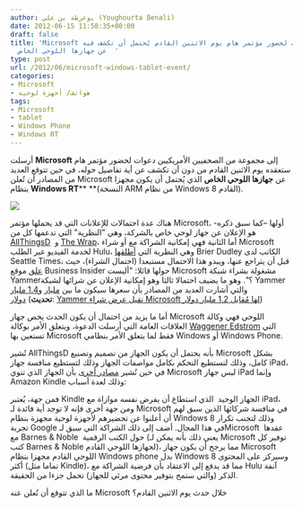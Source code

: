 ```yaml
---
author: يوغرطة بن علي (Youghourta Benali)
date: 2012-06-15 11:58:35+00:00
draft: false
title: 'Microsoft تُرسل دعوات لحضور مؤتمر هام يوم الاثنين القادم يُحتمل أن تكشف فيه
  عن جهازها اللوحي الخاص  '
type: post
url: /2012/06/microsoft-windows-tablet-event/
categories:
- Microsoft
- هواتف/ أجهزة لوحية
tags:
- Microsoft
- tablet
- Windows Phone
- Windows RT
---
```


أرسلت **Microsoft** إلى مجموعة من الصحفيين الأمريكيين دعوات لحضور مؤتمر هام ستعقده يوم الاثنين القادم من دون أن تكشف عن أية تفاصيل حوله، في حين تتوقع العديد من المصادر أن تُعلن Microsoft عن **جهازها اللوحي الخاص** الذي يُحتمل أن يكون مجهزا بنظام **Windows RT**** **(النسخة ARM من نظام Windows 8 القادم).




[![](https://www.it-scoop.com/wp-content/uploads/2012/06/microsoft-tablet.jpg)
](https://www.it-scoop.com/wp-content/uploads/2012/06/microsoft-tablet.jpg)




هناك عدة احتمالات للإعلانات التي قد يحملها مؤتمر Microsoft، أولها –كما سبق ذكره- هو الإعلان عن جهاز لوحي خاص بالشركة، وهي "النظرية" التي تدعمها كل من [AllThingsD](http://allthingsd.com/20120614/microsoft-taking-direct-aim-at-the-ipad-but-questions-loom-large/#ina-ethics)  و [The Wrap](http://www.thewrap.com/media/article/microsoft-go-after-apple-new-tablet-says-insider-44271)، أما الثانية فهي إمكانية الشراكة مع أو شراء Microsoft لخدمة الفيديو عبر الطلب Hulu، وهي النظرية التي [أطلقها](http://seattletimes.nwsource.com/html/technologybrierdudleysblog/2018436152_my_guess_microsofts_buying_hul.html) Brier Dudley الكاتب لدى Seattle Times، قبل أن يتراجع عنها، ويبدو هذا الاحتمال مستبعدا (احتمال الشراء)، حيث [علق](http://www.businessinsider.com/microsoft-la-party-2012-6) موقع Business Insider حولها قائلا: "أليست Microsoft مشغولة بشراء شبكة Yammer؟". وهو ما يضيف احتمالا ثالثا وهو إمكانية الإعلان عن شرائها لشبكة Yammer والتي أشارت العديد من المصادر بأن سعرها سيكون ما بين [مليار](http://online.wsj.com/article/SB10001424052702303822204577467312505454118.html?mod=googlenews_wsj) و[1.4 مليار دولار](http://techcrunch.com/2012/06/14/yammer-1-4-billion/) (**تحديث**: [Yammer تقبل عرض شراء Microsoft لها مُقابل 1.2 مليار دولار](https://www.it-scoop.com/2012/06/microsoft-yammer/))




أما ما يزيد من احتمال أن يكون الحدث يخص جهاز Microsoft اللوحي فهي وكالة العلاقات العامة التي أرسلت الدعوة، ويتعلق الأمر بوكالة [Waggener Edstrom](http://androsym.com/windows-phone-7/microsoft-windows-8-rt-tablet-made-by-nokia/) التي تستعين بها Microsoft فقط لما يتعلق الأمر بنظامي Windows أو Windows Phone.




تُشير AllThingsD بأنه يحتمل أن يكون الجهاز من تصميم وتصنيع Microsoft بشكل كامل، وذلك لتستطيع التحكم بكامل مواصفات الجهاز وذلك لتستطيع منافسة جهاز iPad، في حين تُشير [مصادر أخرى](http://www.zdnet.com/blog/microsoft/what-if-the-rumored-microsoft-tablet-isnt-a-windows-tablet/12941) بأن الجهاز الذي تنوي Microsoft ليس جهاز iPad وإنما Amazon Kindle وذلك لعدة أسباب:




فمن جهة، يُعتبر Kindle الجهاز الوحيد  الذي استطاع أن يفرض نفسه موازاة مع iPad، ومن جهة أخرى فإنه لا توجد أية فائدة لـ Microsoft في منافسة شركائها الذين سبق لهم أن أعلنوا عن تحضيرهم لأجهزة لوحية مجهزة بنظام Windows 8 وذلك لتجنب تكرار تجربة Google في هذا المجال. أضف إلى ذلك الشراكة التي سبق لـMicrosoft  عقدها مع Barnes & Noble  حول الكتب الرقمية (يعني ذلك بأنه يمكن لـ Microsoft توفير كل كتب Barnes & Noble لجهازها اللوحي القادم)، مما يرجح أن يكون جهاز Microsoft اللوحي القادم مجهزا بنظام Windows phone بدل Windows 8 وسيركز على المحتوى أكثر (تماما مثل Kindle)، مما قد يدفع إلى الاعتقاد بأن فرضية الشراكة مع Hulu آنفة الذكر (والتي ستمح بتوفير محتوى مرئي للجهاز) تحمل جزءا من الحقيقة.




ما الذي تتوقع أن تُعلن عنه Microsoft خلال حدث يوم الاثنين القادم؟
